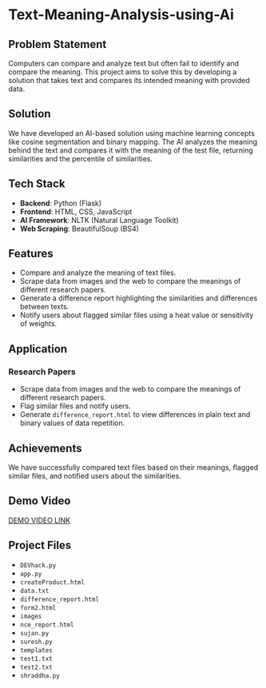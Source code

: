 # Text-Meaning-Analysis-using-Ai

## Problem Statement
Computers can compare and analyze text but often fail to identify and compare the meaning. This project aims to solve this by developing a solution that takes text and compares its intended meaning with provided data.

## Solution
We have developed an AI-based solution using machine learning concepts like cosine segmentation and binary mapping. The AI analyzes the meaning behind the text and compares it with the meaning of the test file, returning similarities and the percentile of similarities.

## Tech Stack
- **Backend**: Python (Flask)
- **Frontend**: HTML, CSS, JavaScript
- **AI Framework**: NLTK (Natural Language Toolkit)
- **Web Scraping**: BeautifulSoup (BS4)

## Features
- Compare and analyze the meaning of text files.
- Scrape data from images and the web to compare the meanings of different research papers.
- Generate a difference report highlighting the similarities and differences between texts.
- Notify users about flagged similar files using a heat value or sensitivity of weights.

## Application
### Research Papers
- Scrape data from images and the web to compare the meanings of different research papers.
- Flag similar files and notify users.
- Generate `difference_report.html` to view differences in plain text and binary values of data repetition.

## Achievements
We have successfully compared text files based on their meanings, flagged similar files, and notified users about the similarities.

## Demo Video
[DEMO VIDEO LINK](#)

## Project Files
- `DEVhack.py`
- `app.py`
- `createProduct.html`
- `data.txt`
- `difference_report.html`
- `form2.html`
- `images`
- `nce_report.html`
- `sujan.py`
- `suresh.py`
- `templates`
- `test1.txt`
- `test2.txt`
- `shraddha.py`

